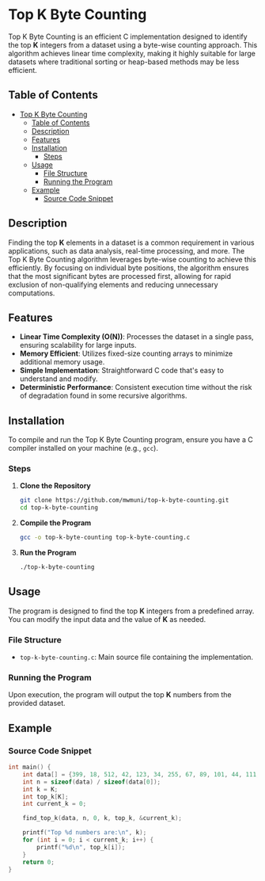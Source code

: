 # Top K Byte Counting

Top K Byte Counting is an efficient C implementation designed to identify the top **K** integers from a dataset using a byte-wise counting approach. This algorithm achieves linear time complexity, making it highly suitable for large datasets where traditional sorting or heap-based methods may be less efficient.

## Table of Contents

- [Top K Byte Counting](#top-k-byte-counting)
  - [Table of Contents](#table-of-contents)
  - [Description](#description)
  - [Features](#features)
  - [Installation](#installation)
    - [Steps](#steps)
  - [Usage](#usage)
    - [File Structure](#file-structure)
    - [Running the Program](#running-the-program)
  - [Example](#example)
    - [Source Code Snippet](#source-code-snippet)

## Description

Finding the top **K** elements in a dataset is a common requirement in various applications, such as data analysis, real-time processing, and more. The Top K Byte Counting algorithm leverages byte-wise counting to achieve this efficiently. By focusing on individual byte positions, the algorithm ensures that the most significant bytes are processed first, allowing for rapid exclusion of non-qualifying elements and reducing unnecessary computations.

## Features

- **Linear Time Complexity (O(N))**: Processes the dataset in a single pass, ensuring scalability for large inputs.
- **Memory Efficient**: Utilizes fixed-size counting arrays to minimize additional memory usage.
- **Simple Implementation**: Straightforward C code that's easy to understand and modify.
- **Deterministic Performance**: Consistent execution time without the risk of degradation found in some recursive algorithms.

## Installation

To compile and run the Top K Byte Counting program, ensure you have a C compiler installed on your machine (e.g., `gcc`).

### Steps

1. **Clone the Repository**

   ```bash
   git clone https://github.com/mwmuni/top-k-byte-counting.git
   cd top-k-byte-counting
   ```

2. **Compile the Program**

   ```bash
   gcc -o top-k-byte-counting top-k-byte-counting.c
   ```

3. **Run the Program**

   ```bash
   ./top-k-byte-counting
   ```

## Usage

The program is designed to find the top **K** integers from a predefined array. You can modify the input data and the value of **K** as needed.

### File Structure

- `top-k-byte-counting.c`: Main source file containing the implementation.
<!-- - `top-k-byte-counting.cpp`: C++ version of the implementation (if applicable). -->
<!-- - `byte-counting-sort.c`: Additional sorting implementation (if applicable). -->

### Running the Program

Upon execution, the program will output the top **K** numbers from the provided dataset.

## Example

### Source Code Snippet

```c
int main() {
    int data[] = {399, 18, 512, 42, 123, 34, 255, 67, 89, 101, 44, 111, 222, 333, 444, 555, 666, 777, 888, 999};
    int n = sizeof(data) / sizeof(data[0]);
    int k = K;
    int top_k[K];
    int current_k = 0;

    find_top_k(data, n, 0, k, top_k, &current_k);

    printf("Top %d numbers are:\n", k);
    for (int i = 0; i < current_k; i++) {
        printf("%d\n", top_k[i]);
    }
    return 0;
}
```

